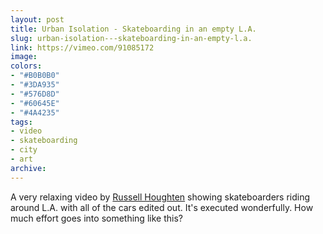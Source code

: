 ```yaml
---
layout: post
title: Urban Isolation - Skateboarding in an empty L.A.
slug: urban-isolation---skateboarding-in-an-empty-l.a.
link: https://vimeo.com/91085172
image:
colors:
- "#B0B0B0"
- "#3DA935"
- "#576D8D"
- "#60645E"
- "#4A4235"
tags:
- video
- skateboarding
- city
- art
archive:
---
```


A very relaxing video by [Russell Houghten](http://www.russellhoughten.com/) showing skateboarders riding around L.A. with all of the cars edited out. It's executed wonderfully. How much effort goes into something like this?
